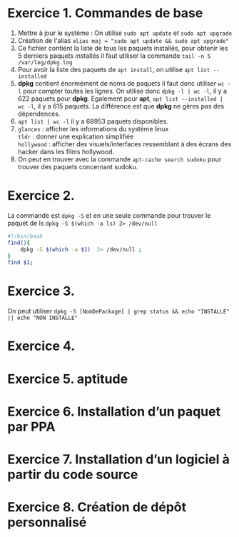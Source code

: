 # Exercice 1. Commandes de base

1. Mettre à jour le système : On utilise `sudo apt update` et `sudo apt upgrade`
2. Création de l'alias `alias maj = "sudo apt update && sudo apt upgrade"`
3. Ce fichier contient la liste de tous les paquets installés, pour obtenir les 5 derniers paquets installés il faut utiliser la commande `tail -n 5 /var/log/dpkg.log`
4. Pour avoir la liste des paquets de `apt install`, on utilise `apt list --installed`
5. **dpkg** contient énormément de noms de paquets il faut donc utiliser `wc -l` pour compter toutes les lignes. On utilise donc `dpkg -l | wc -l`, il y a 622 paquets pour **dpkg**. Egalement pour **apt**, `apt list --installed | wc -l`, il y a 615 paquets. La différence est que **dpkg** ne gères pas des dépendences.
6. `apt list | wc -l` il y a 68953 paquets disponibles.
7.  `glances` : afficher les informations du système linux  
    `tldr` : donner une explication simplifiée   
    `hollywood` : afficher des visuels/interfaces ressemblant à des écrans des hacker dans les films hollywood.   
8. On peut en trouver avec la commande `apt-cache search sudoku` pour trouver des paquets concernant sudoku.

# Exercice 2.
La commande est `dpkg -S` et en une seule commande pour trouver le paquet de ls `dpkg -S $(which -a ls) 2> /dev/null`
```bash
#!/bin/bash
find(){
    dpkg -S $(which -a $1)  2> /dev/null ;
}
find $1;
```
# Exercice 3.
On peut utiliser `dpkg -S [NomDePackage] | grep status && echo "INSTALLE" || echo "NON INSTALLE"`

# Exercice 4.

# Exercice 5. aptitude
# Exercice 6. Installation d’un paquet par PPA
# Exercice 7. Installation d’un logiciel à partir du code source
# Exercice 8. Création de dépôt personnalisé
